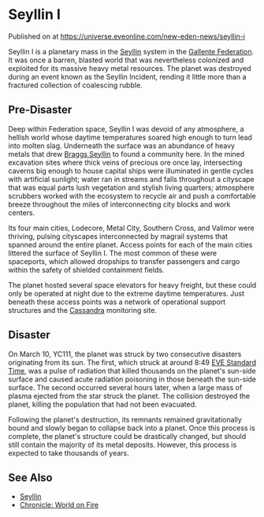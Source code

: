 # Seyllin I
Published on  at https://universe.eveonline.com/new-eden-news/seyllin-i

Seyllin I is a planetary mass in the [Seyllin](1SX3stmn3UJS4nAXLNeUsG)
system in the [Gallente Federation](4bufc5OaK80rlo20Pez6gK). It was once a
barren, blasted world that was nevertheless colonized and exploited for
its massive heavy metal resources. The planet was destroyed during an
event known as the Seyllin Incident, rending it little more than a
fractured collection of coalescing rubble.

Pre-Disaster
------------

Deep within Federation space, Seyllin I was devoid of any atmosphere, a
hellish world whose daytime temperatures soared high enough to turn lead
into molten slag. Underneath the surface was an abundance of heavy
metals that drew [Braggs Seyllin](M0L4cbMHN6vXCjNtKGIsw) to found a
community here. In the mined excavation sites where thick veins of
precious ore once lay, intersecting caverns big enough to house capital
ships were illuminated in gentle cycles with artificial sunlight; water
ran in streams and falls throughout a cityscape that was equal parts
lush vegetation and stylish living quarters; atmosphere scrubbers worked
with the ecosystem to recycle air and push a comfortable breeze
throughout the miles of interconnecting city blocks and work centers.

Its four main cities, Lodecore, Metal City, Southern Cross, and Valimor
were thriving, pulsing cityscapes interconnected by magrail systems that
spanned around the entire planet. Access points for each of the main
cities littered the surface of Seyllin I. The most common of these were
spaceports, which allowed dropships to transfer passengers and cargo
within the safety of shielded containment fields.

The planet hosted several space elevators for heavy freight, but these
could only be operated at night due to the extreme daytime temperatures.
Just beneath these access points was a network of operational support
structures and the [Cassandra](47YuBR3HlvNeGKVgVupGVx) monitoring site.

Disaster
--------

On March 10, YC111, the planet was struck by two consecutive disasters
originating from its sun. The first, which struck at around 8:49 [EVE Standard Time](2cJeP2eBHll85PfjQlTtHt), was a pulse of radiation that
killed thousands on the planet's sun-side surface and caused acute
radiation poisoning in those beneath the sun-side surface. The
second occurred several hours later, when a large mass of plasma ejected
from the star struck the planet. The collision destroyed the planet,
killing the population that had not been evacuated.

Following the planet's destruction, its remnants remained
gravitationally bound and slowly began to collapse back into a planet.
Once this process is complete, the planet's structure could be
drastically changed, but should still contain the majority of its metal
deposits. However, this process is expected to take thousands of years.

See Also
--------

-   [Seyllin](1SX3stmn3UJS4nAXLNeUsG)
-   [Chronicle: World on Fire](Pia0KJL08KBbLeNY2IJyO)
